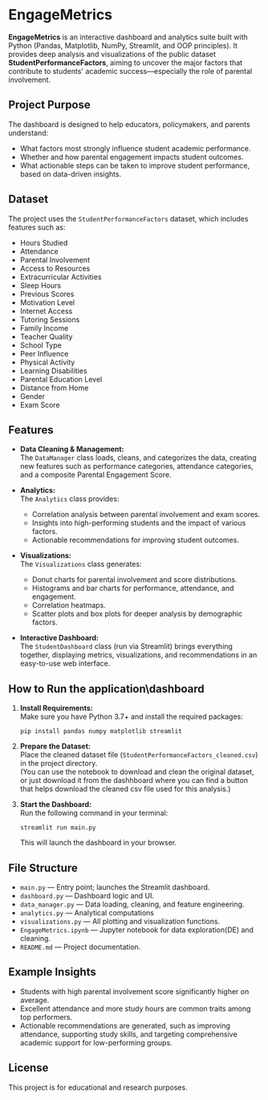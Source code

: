 # EngageMetrics

**EngageMetrics** is an interactive dashboard and analytics suite built with Python (Pandas, Matplotlib, NumPy, Streamlit, and OOP principles). It provides deep analysis and visualizations of the public dataset **StudentPerformanceFactors**, aiming to uncover the major factors that contribute to students' academic success—especially the role of parental involvement.

## Project Purpose

The dashboard is designed to help educators, policymakers, and parents understand:
- What factors most strongly influence student academic performance.
- Whether and how parental engagement impacts student outcomes.
- What actionable steps can be taken to improve student performance, based on data-driven insights.

## Dataset

The project uses the `StudentPerformanceFactors` dataset, which includes features such as:
- Hours Studied
- Attendance
- Parental Involvement
- Access to Resources
- Extracurricular Activities
- Sleep Hours
- Previous Scores
- Motivation Level
- Internet Access
- Tutoring Sessions
- Family Income
- Teacher Quality
- School Type
- Peer Influence
- Physical Activity
- Learning Disabilities
- Parental Education Level
- Distance from Home
- Gender
- Exam Score

## Features

- **Data Cleaning & Management:**  
  The `DataManager` class loads, cleans, and categorizes the data, creating new features such as performance categories, attendance categories, and a composite Parental Engagement Score.

- **Analytics:**  
  The `Analytics` class provides:
  - Correlation analysis between parental involvement and exam scores.
  - Insights into high-performing students and the impact of various factors.
  - Actionable recommendations for improving student outcomes.

- **Visualizations:**  
  The `Visualizations` class generates:
  - Donut charts for parental involvement and score distributions.
  - Histograms and bar charts for performance, attendance, and engagement.
  - Correlation heatmaps.
  - Scatter plots and box plots for deeper analysis by demographic factors.

- **Interactive Dashboard:**  
  The `StudentDashboard` class (run via Streamlit) brings everything together, displaying metrics, visualizations, and recommendations in an easy-to-use web interface.

## How to Run the application\dashboard

1. **Install Requirements:**  
   Make sure you have Python 3.7+ and install the required packages:
   ```
   pip install pandas numpy matplotlib streamlit
   ```

2. **Prepare the Dataset:**  
   Place the cleaned dataset file (`StudentPerformanceFactors_cleaned.csv`) in the project directory.  
   (You can use the notebook to download and clean the original dataset, or just download it from the dashhboard where you can find a button that helps download the cleaned csv file used for this analysis.)

3. **Start the Dashboard:**  
   Run the following command in your terminal:
   ```
   streamlit run main.py
   ```
   This will launch the dashboard in your browser.

## File Structure

- `main.py` — Entry point; launches the Streamlit dashboard.
- `dashboard.py` — Dashboard logic and UI.
- `data_manager.py` — Data loading, cleaning, and feature engineering.
- `analytics.py` — Analytical computations
- `visualizations.py` — All plotting and visualization functions.
- `EngageMetrics.ipynb` — Jupyter notebook for data exploration(DE) and cleaning.
- `README.md` — Project documentation.

## Example Insights

- Students with high parental involvement score significantly higher on average.
- Excellent attendance and more study hours are common traits among top performers.
- Actionable recommendations are generated, such as improving attendance, supporting study skills, and targeting comprehensive academic support for low-performing groups.

## License

This project is for educational and research purposes.